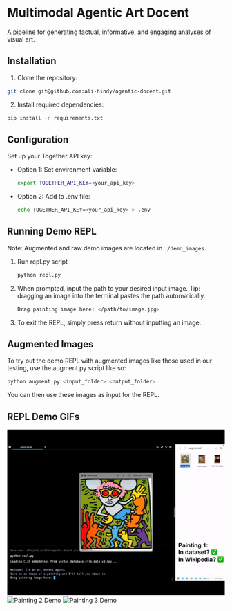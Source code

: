 # Multimodal Agentic Art Docent
A pipeline for generating factual, informative, and engaging analyses of visual art.

## Installation
1. Clone the repository:
```bash
git clone git@github.com:ali-hindy/agentic-docent.git
```

2. Install required dependencies:
```bash
pip install -r requirements.txt
```

## Configuration
Set up your Together API key:
- Option 1: Set environment variable:
   ```bash
   export TOGETHER_API_KEY=<your_api_key>
   ```
- Option 2: Add to .env file:
   ```bash
   echo TOGETHER_API_KEY=<your_api_key> > .env
   ```
## Running Demo REPL
Note: Augmented and raw demo images are located in `./demo_images`.
1. Run repl.py script
   ```bash
   python repl.py
   ```
2. When prompted, input the path to your desired input image. Tip: dragging an image into the terminal pastes the path automatically.
   ```bash
   Drag painting image here: </path/to/image.jpg>
   ```
3. To exit the REPL, simply press return without inputting an image.

## Augmented Images
To try out the demo REPL with augmented images like those used in our testing, use the augment.py script like so:
```bash
python augment.py <input_folder> <output_folder>
```
You can then use these images as input for the REPL.

## REPL Demo GIFs
![Painting 1 Demo](painting-1.gif)
![Painting 2 Demo](painting-2.gif)
![Painting 3 Demo](painting-3.gif)